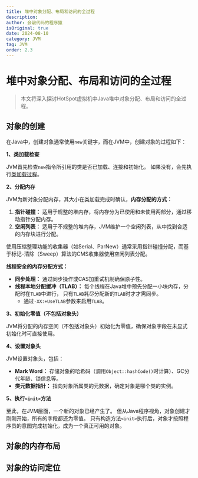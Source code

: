 ```yaml
---
title: 堆中对象分配、布局和访问的全过程
description:
author: 会敲代码的程序猿
isOriginal: true
date: 2024-08-10
category: JVM
tag: JVM
order: 2.3
---
```


# 堆中对象分配、布局和访问的全过程

> 本文将深入探讨HotSpot虚拟机中Java堆中对象分配、布局和访问的全过程。

## 对象的创建

在Java中，创建对象通常使用`new`关键字，而在JVM中，创建对象的过程如下：

**1、类加载检查**

JVM首先检查`new`指令所引用的类是否已加载、连接和初始化。
如果没有，会先执行[类加载过程](/md/jvm/part3/class-loading-mechanism.html#类加载的过程)。

**2、分配内存**

JVM为新对象分配内存，其大小在类加载完成时确认，**内存分配的方式：**

1. **指针碰撞：** 适用于规整的堆内存，将内存分为已使用和未使用两部分，通过移动指针分配内存。
2. **空闲列表：** 适用于不规整的堆内存，JVM维护一个空闲列表，从中找到合适的内存块进行分配。

使用压缩整理功能的收集器（如Serial、ParNew）通常采用指针碰撞分配，而基于标记-清除（Sweep）算法的CMS收集器使用空闲列表分配。

**线程安全的内存分配方式：**

* **同步处理：** 通过同步操作或CAS加重试机制确保原子性。
* **线程本地分配缓冲（TLAB）：** 每个线程在Java堆中预先分配一小块内存，分配时在`TLAB`中进行，
  只有`TLAB`耗尽分配新的`TLAB`时才才需同步。
    * 通过`-XX:+UseTLAB`参数来启用`TLAB`。

**3、初始化零值（不包括对象头）**

JVM将分配的内存空间（不包括对象头）初始化为零值，确保对象字段在未显式初始化时可直接使用。

**4、设置对象头**

JVM设置对象头，包括：

* **Mark Word：** 存储对象的哈希码（调用`Object::hashCode()`时计算）、GC分代年龄、锁信息等。 
* **类元数据指针：** 指向对象所属类的元数据，确定对象是哪个类的实例。

**5、执行`<init>`方法**

至此，在JVM层面，一个新的对象已经产生了。
但从Java程序视角，对象创建才刚刚开始，所有的字段都还为零值。
只有构造方法`<init>`执行后，对象才按照程序员的意图完成初始化，成为一个真正可用的对象。

## 对象的内存布局

## 对象的访问定位

